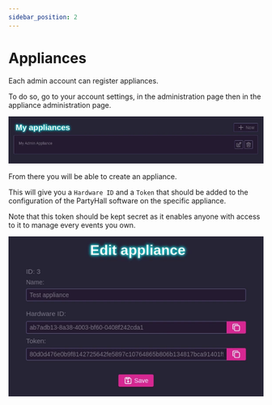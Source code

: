 ```yaml
---
sidebar_position: 2
---
```


# Appliances

Each admin account can register appliances.

To do so, go to your account settings, in the administration page then in the appliance administration page.

![Appliances list](pictures/appliance_list.webp)

From there you will be able to create an appliance.

This will give you a `Hardware ID` and a `Token` that should be added to the configuration of the PartyHall software on the specific appliance.

Note that this token should be kept secret as it enables anyone with access to it to manage every events you own.


![Edit appliance](pictures/edit_appliance.webp)